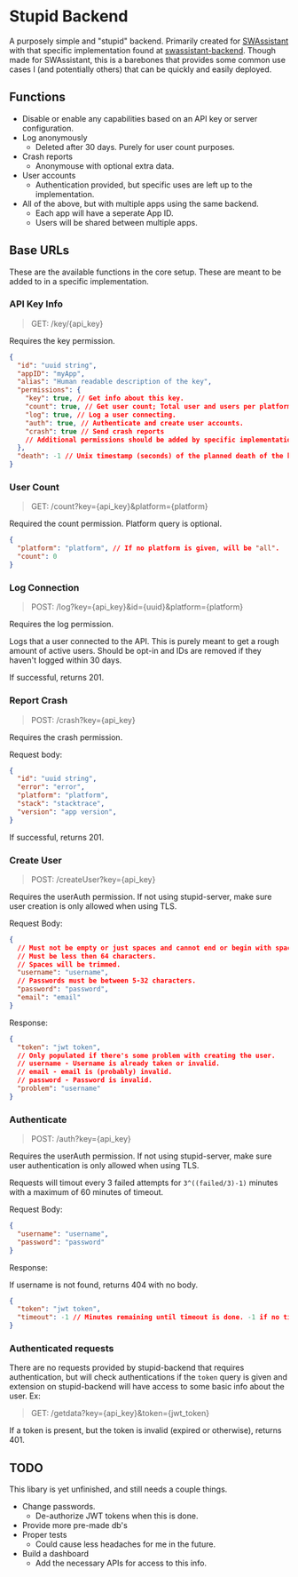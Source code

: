 # Stupid Backend

A purposely simple and "stupid" backend. Primarily created for [SWAssistant](https://github.com/CalebQ42/SWAssistant) with that specific implementation found at [swassistant-backend](https://github.com/CalebQ42/swassistant-backend). Though made for SWAssistant, this is a barebones that provides some common use cases I (and potentially others) that can be quickly and easily deployed.

## Functions

- Disable or enable any capabilities based on an API key or server configuration.
- Log anonymously
  - Deleted after 30 days. Purely for user count purposes.
- Crash reports
  - Anonymouse with optional extra data.
- User accounts
  - Authentication provided, but specific uses are left up to the implementation.
- All of the above, but with multiple apps using the same backend.
  - Each app will have a seperate App ID.
  - Users will be shared between multiple apps.

## Base URLs

These are the available functions in the core setup. These are meant to be added to in a specific implementation.

### API Key Info

> GET: /key/{api_key}

Requires the key permission.

```json
{
  "id": "uuid string",
  "appID": "myApp",
  "alias": "Human readable description of the key",
  "permissions": {
    "key": true, // Get info about this key.
    "count": true, // Get user count; Total user and users per platform. Based on Log.
    "log": true, // Log a user connecting.
    "auth": true, // Authenticate and create user accounts.
    "crash": true // Send crash reports
    // Additional permissions should be added by specific implementations.
  },
  "death": -1 // Unix timestamp (seconds) of the planned death of the key. Keys can be expired at any time without warning. -1 indicates no intended death time.
}
```

### User Count

> GET: /count?key={api_key}&platform={platform}

Required the count permission. Platform query is optional.

```json
{
  "platform": "platform", // If no platform is given, will be "all".
  "count": 0
}
```

### Log Connection

> POST: /log?key={api_key}&id={uuid}&platform={platform}

Requires the log permission.

Logs that a user connected to the API. This is purely meant to get a rough amount of active users. Should be opt-in and IDs are removed if they haven't logged within 30 days.

If successful, returns 201.

### Report Crash

> POST: /crash?key={api_key}

Requires the crash permission.

Request body:

```JSON
{
  "id": "uuid string",
  "error": "error",
  "platform": "platform",
  "stack": "stacktrace",
  "version": "app version",
}
```

If successful, returns 201.

### Create User

> POST: /createUser?key={api_key}

Requires the userAuth permission. If not using stupid-server, make sure user creation is only allowed when using TLS.

Request Body:

```JSON
{
  // Must not be empty or just spaces and cannot end or begin with spaces.
  // Must be less then 64 characters.
  // Spaces will be trimmed.
  "username": "username",
  // Passwords must be between 5-32 characters.
  "password": "password",
  "email": "email"
}
```

Response:

```JSON
{
  "token": "jwt token",
  // Only populated if there's some problem with creating the user.
  // username - Username is already taken or invalid.
  // email - email is (probably) invalid.
  // password - Password is invalid.
  "problem": "username"
}
```

### Authenticate

> POST: /auth?key={api_key}

Requires the userAuth permission. If not using stupid-server, make sure user authentication is only allowed when using TLS.

Requests will timout every 3 failed attempts for `3^((failed/3)-1)` minutes with a maximum of 60 minutes of timeout.

Request Body:

```JSON
{
  "username": "username",
  "password": "password"
}
```

Response:

If username is not found, returns 404 with no body.

```JSON
{
  "token": "jwt token",
  "timeout": -1 // Minutes remaining until timeout is done. -1 if no timeout.
}
```

### Authenticated requests

There are no requests provided by stupid-backend that requires authentication, but will check authentications if the `token` query is given and extension on stupid-backend will have access to some basic info about the user. Ex:

> GET: /getdata?key={api_key}&token={jwt_token}

If a token is present, but the token is invalid (expired or otherwise), returns 401.

## TODO

This libary is yet unfinished, and still needs a couple things.

- Change passwords.
  - De-authorize JWT tokens when this is done.
- Provide more pre-made db's
- Proper tests
  - Could cause less headaches for me in the future.
- Build a dashboard
  - Add the necessary APIs for access to this info.
